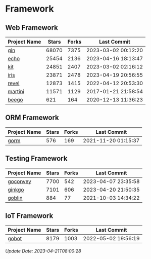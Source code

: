 # Framework

## Web Framework
| Project Name | Stars | Forks | Last Commit |
| ------------ | ----- | ----- | ----------- |
| [gin](https://github.com/gin-gonic/gin) | 68070 | 7375 | 2023-03-02 00:12:20 |
| [echo](https://github.com/labstack/echo) | 25454 | 2136 | 2023-04-16 18:13:47 |
| [kit](https://github.com/go-kit/kit) | 24851 | 2407 | 2023-03-02 02:16:12 |
| [iris](https://github.com/kataras/iris) | 23871 | 2478 | 2023-04-19 20:56:55 |
| [revel](https://github.com/revel/revel) | 12873 | 1415 | 2022-04-12 20:53:30 |
| [martini](https://github.com/go-martini/martini) | 11571 | 1129 | 2017-01-21 21:58:54 |
| [beego](https://github.com/astaxie/beego) | 621 | 164 | 2020-12-13 11:36:23 |

## ORM Framework
| Project Name | Stars | Forks | Last Commit |
| ------------ | ----- | ----- | ----------- |
| [gorm](https://github.com/jinzhu/gorm) | 576 | 169 | 2021-11-20 01:15:37 |

## Testing Framework
| Project Name | Stars | Forks | Last Commit |
| ------------ | ----- | ----- | ----------- |
| [goconvey](https://github.com/smartystreets/goconvey) | 7700 | 542 | 2023-04-07 23:35:58 |
| [ginkgo](https://github.com/onsi/ginkgo) | 7101 | 606 | 2023-04-20 21:50:35 |
| [goblin](https://github.com/franela/goblin) | 884 | 77 | 2021-10-03 14:34:22 |

## IoT Framework
| Project Name | Stars | Forks | Last Commit |
| ------------ | ----- | ----- | ----------- |
| [gobot](https://github.com/hybridgroup/gobot) | 8179 | 1003 | 2022-05-02 19:56:19 |

*Update Date: 2023-04-21T08:00:28*